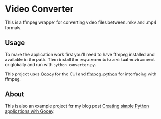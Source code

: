 # Video Converter

This is a ffmpeg wrapper for converting video files between .mkv and .mp4 formats.

## Usage

To make the application work first you'll need to have ffmpeg installed and available in the path. Then install the requirements to a virtual environment or globally and run with `python converter.py`.

This project uses [Gooey](https://github.com/chriskiehl/Gooey) for the GUI and [ffmpeg-python](https://github.com/kkroening/ffmpeg-python) for interfacing with ffmpeg.

## About

This is also an example project for my blog post [Creating simple Python applications with Gooey](https://pakstech.com/blog/python-gooey/).
 